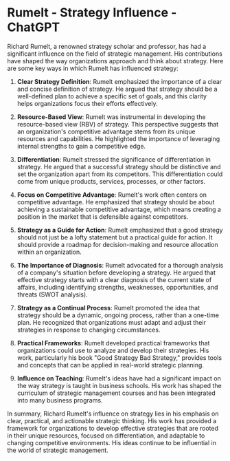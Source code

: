 # Rumelt - Strategy Influence - ChatGPT

Richard Rumelt, a renowned strategy scholar and professor, has had a significant influence on the field of strategic management. His contributions have shaped the way organizations approach and think about strategy. Here are some key ways in which Rumelt has influenced strategy:

1. **Clear Strategy Definition**: Rumelt emphasized the importance of a clear and concise definition of strategy. He argued that strategy should be a well-defined plan to achieve a specific set of goals, and this clarity helps organizations focus their efforts effectively.

2. **Resource-Based View**: Rumelt was instrumental in developing the resource-based view (RBV) of strategy. This perspective suggests that an organization's competitive advantage stems from its unique resources and capabilities. He highlighted the importance of leveraging internal strengths to gain a competitive edge.

3. **Differentiation**: Rumelt stressed the significance of differentiation in strategy. He argued that a successful strategy should be distinctive and set the organization apart from its competitors. This differentiation could come from unique products, services, processes, or other factors.

4. **Focus on Competitive Advantage**: Rumelt's work often centers on competitive advantage. He emphasized that strategy should be about achieving a sustainable competitive advantage, which means creating a position in the market that is defensible against competitors.

5. **Strategy as a Guide for Action**: Rumelt emphasized that a good strategy should not just be a lofty statement but a practical guide for action. It should provide a roadmap for decision-making and resource allocation within an organization.

6. **The Importance of Diagnosis**: Rumelt advocated for a thorough analysis of a company's situation before developing a strategy. He argued that effective strategy starts with a clear diagnosis of the current state of affairs, including identifying strengths, weaknesses, opportunities, and threats (SWOT analysis).

7. **Strategy as a Continual Process**: Rumelt promoted the idea that strategy should be a dynamic, ongoing process, rather than a one-time plan. He recognized that organizations must adapt and adjust their strategies in response to changing circumstances.

8. **Practical Frameworks**: Rumelt developed practical frameworks that organizations could use to analyze and develop their strategies. His work, particularly his book "Good Strategy Bad Strategy," provides tools and concepts that can be applied in real-world strategic planning.

9. **Influence on Teaching**: Rumelt's ideas have had a significant impact on the way strategy is taught in business schools. His work has shaped the curriculum of strategic management courses and has been integrated into many business programs.

In summary, Richard Rumelt's influence on strategy lies in his emphasis on clear, practical, and actionable strategic thinking. His work has provided a framework for organizations to develop effective strategies that are rooted in their unique resources, focused on differentiation, and adaptable to changing competitive environments. His ideas continue to be influential in the world of strategic management.